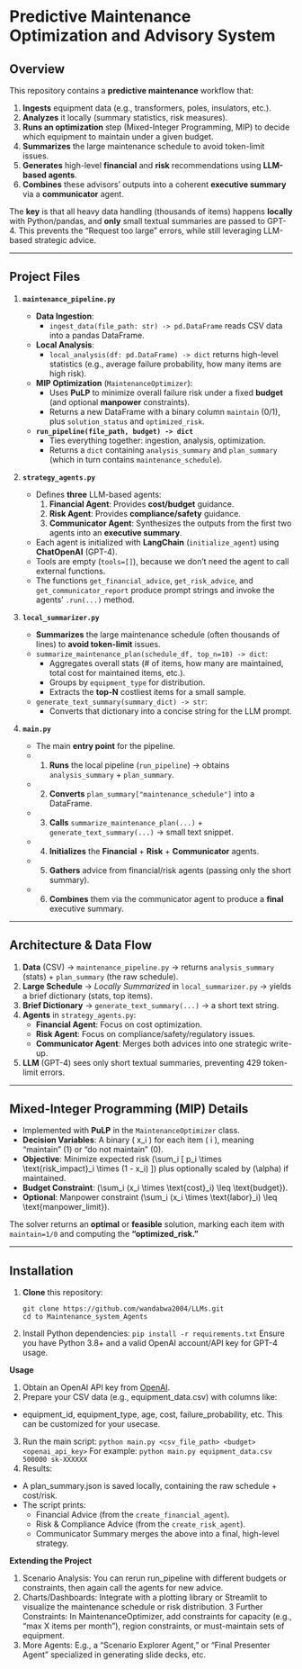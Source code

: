 
# Predictive Maintenance Optimization and Advisory System

## Overview

This repository contains a **predictive maintenance** workflow that:
1. **Ingests** equipment data (e.g., transformers, poles, insulators, etc.).
2. **Analyzes** it locally (summary statistics, risk measures).
3. **Runs an optimization** step (Mixed-Integer Programming, MIP) to decide which equipment to maintain under a given budget.
4. **Summarizes** the large maintenance schedule to avoid token-limit issues.
5. **Generates** high-level **financial** and **risk** recommendations using **LLM-based agents**.
6. **Combines** these advisors’ outputs into a coherent **executive summary** via a **communicator** agent.

The **key** is that all heavy data handling (thousands of items) happens **locally** with Python/pandas, and **only** small textual summaries are passed to GPT-4. This prevents the “Request too large” errors, while still leveraging LLM-based strategic advice.

---

## Project Files

1. **`maintenance_pipeline.py`**  
   - **Data Ingestion**:  
     - `ingest_data(file_path: str) -> pd.DataFrame` reads CSV data into a pandas DataFrame.  
   - **Local Analysis**:  
     - `local_analysis(df: pd.DataFrame) -> dict` returns high-level statistics (e.g., average failure probability, how many items are high risk).  
   - **MIP Optimization** (`MaintenanceOptimizer`):  
     - Uses **PuLP** to minimize overall failure risk under a fixed **budget** (and optional **manpower** constraints).  
     - Returns a new DataFrame with a binary column `maintain` (0/1), plus `solution_status` and `optimized_risk`.  
   - **`run_pipeline(file_path, budget) -> dict`**  
     - Ties everything together: ingestion, analysis, optimization.  
     - Returns a `dict` containing `analysis_summary` and `plan_summary` (which in turn contains `maintenance_schedule`).

2. **`strategy_agents.py`**  
   - Defines **three** LLM-based agents:  
     1. **Financial Agent**: Provides **cost/budget** guidance.  
     2. **Risk Agent**: Provides **compliance/safety** guidance.  
     3. **Communicator Agent**: Synthesizes the outputs from the first two agents into an **executive summary**.  
   - Each agent is initialized with **LangChain** (`initialize_agent`) using **ChatOpenAI** (GPT-4).  
   - Tools are empty (`tools=[]`), because we don’t need the agent to call external functions.  
   - The functions `get_financial_advice`, `get_risk_advice`, and `get_communicator_report` produce prompt strings and invoke the agents’ `.run(...)` method.

3. **`local_summarizer.py`**  
   - **Summarizes** the large maintenance schedule (often thousands of lines) to **avoid token-limit** issues.  
   - `summarize_maintenance_plan(schedule_df, top_n=10) -> dict`:  
     - Aggregates overall stats (# of items, how many are maintained, total cost for maintained items, etc.).  
     - Groups by `equipment_type` for distribution.  
     - Extracts the **top-N** costliest items for a small sample.  
   - `generate_text_summary(summary_dict) -> str`:  
     - Converts that dictionary into a concise string for the LLM prompt.

4. **`main.py`**  
   - The main **entry point** for the pipeline.  
   - 1) **Runs** the local pipeline (`run_pipeline`) → obtains `analysis_summary` + `plan_summary`.  
   - 2) **Converts** `plan_summary["maintenance_schedule"]` into a DataFrame.  
   - 3) **Calls** `summarize_maintenance_plan(...)` + `generate_text_summary(...)` → small text snippet.  
   - 4) **Initializes** the **Financial** + **Risk** + **Communicator** agents.  
   - 5) **Gathers** advice from financial/risk agents (passing only the short summary).  
   - 6) **Combines** them via the communicator agent to produce a **final** executive summary.  

---

## Architecture & Data Flow

1. **Data** (CSV) → `maintenance_pipeline.py` → returns `analysis_summary` (stats) + `plan_summary` (the raw schedule).  
2. **Large Schedule** → *Locally Summarized* in `local_summarizer.py` → yields a brief dictionary (stats, top items).  
3. **Brief Dictionary** → `generate_text_summary(...)` → a short text string.  
4. **Agents** in `strategy_agents.py`:  
   - **Financial Agent**: Focus on cost optimization.  
   - **Risk Agent**: Focus on compliance/safety/regulatory issues.  
   - **Communicator Agent**: Merges both advices into one strategic write-up.  
5. **LLM** (GPT-4) sees only short textual summaries, preventing 429 token-limit errors.

---

## Mixed-Integer Programming (MIP) Details

- Implemented with **PuLP** in the `MaintenanceOptimizer` class.  
- **Decision Variables**: A binary \( x_i \) for each item \( i \), meaning “maintain” (1) or “do not maintain” (0).  
- **Objective**: Minimize expected risk \(\sum_i [ p_i \times \text{risk_impact}_i \times (1 - x_i) ]\) plus optionally scaled by \(\alpha\) if maintained.  
- **Budget Constraint**: \(\sum_i (x_i \times \text{cost}_i) \leq \text{budget}\).  
- **Optional**: Manpower constraint \(\sum_i (x_i \times \text{labor}_i) \leq \text{manpower_limit}\).  

The solver returns an **optimal** or **feasible** solution, marking each item with `maintain=1/0` and computing the **“optimized_risk.”**

---

## Installation

1. **Clone** this repository:

   ```
   git clone https://github.com/wandabwa2004/LLMs.git
   cd to Maintenance_system_Agents
   ```
 

2. Install Python dependencies:
   `pip install -r requirements.txt`
   Ensure you have Python 3.8+ and a valid OpenAI account/API key for GPT-4 usage.

**Usage**

1. Obtain an OpenAI API key from [OpenAI](https://platform.openai.com/).
2. Prepare your CSV data (e.g., equipment_data.csv) with columns like:
- equipment_id, equipment_type, age, cost, failure_probability, etc. This can be customized for your usecase.  
3. Run the main script:
   `python main.py <csv_file_path> <budget> <openai_api_key>`
  For example:
  `python main.py equipment_data.csv 500000 sk-XXXXXX`
4. Results:
  - A plan_summary.json is saved locally, containing the raw schedule + cost/risk.
  - The script prints:
    - Financial Advice (from the `create_financial_agent`).
    - Risk & Compliance Advice (from the `create_risk_agent`).  
    - Communicator Summary merges the above into a final, high-level strategy.

**Extending the Project**
1. Scenario Analysis: You can rerun run_pipeline with different budgets or constraints, then again call the agents for new advice.
2. Charts/Dashboards: Integrate with a plotting library or Streamlit to visualize the maintenance schedule or risk distribution.
3 Further Constraints: In MaintenanceOptimizer, add constraints for capacity (e.g., “max X items per month”), region constraints, or must-maintain sets of equipment.
4. More Agents: E.g., a “Scenario Explorer Agent,” or “Final Presenter Agent” specialized in generating slide decks, etc.

  


